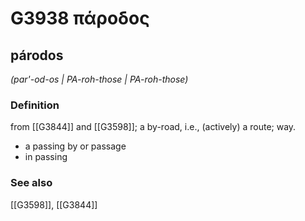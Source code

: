 # G3938 πάροδος

## párodos

_(par'-od-os | PA-roh-those | PA-roh-those)_

### Definition

from [[G3844]] and [[G3598]]; a by-road, i.e., (actively) a route; way.

- a passing by or passage
- in passing

### See also

[[G3598]], [[G3844]]

